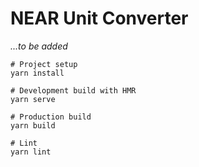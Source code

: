# NEAR Unit Converter

_...to be added_

```shell
# Project setup
yarn install

# Development build with HMR
yarn serve

# Production build
yarn build

# Lint
yarn lint
```
